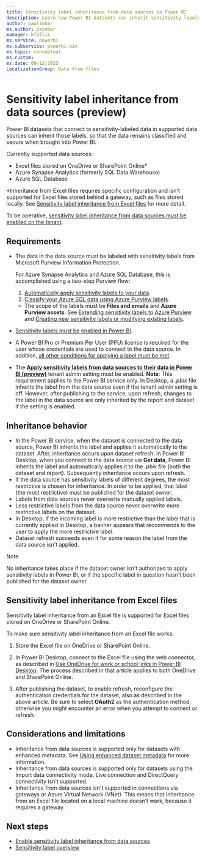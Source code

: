 ```yaml
---
title: Sensitivity label inheritance from data sources in Power BI
description: Learn how Power BI datasets can inherit sensitivity labels from data sources.
author: paulinbar
ms.author: painbar
manager: kfollis
ms.service: powerbi
ms.subservice: powerbi-eim
ms.topic: conceptual
ms.custom:
ms.date: 09/12/2023
LocalizationGroup: Data from files
---
```


# Sensitivity label inheritance from data sources (preview)

Power BI datasets that connect to sensitivity-labeled data in supported data sources can inherit those labels, so that the data remains classified and secure when brought into Power BI.

Currently supported data sources:
* Excel files stored on OneDrive or SharePoint Online*
* Azure Synapse Analytics (formerly SQL Data Warehouse)
* Azure SQL Database

*Inheritance from Excel files requires specific configuration and isn't supported for Excel files stored behind a gateway, such as files stored locally. See [Sensitivity label inheritance from Excel files](#sensitivity-label-inheritance-from-excel-files) for more detail.

To be operative, [sensitivity label inheritance from data sources must be enabled on the tenant](../admin/service-admin-portal-information-protection.md#apply-sensitivity-labels-from-data-sources-to-their-data-in-power-bi).

## Requirements
* The data in the data source must be labeled with sensitivity labels from Microsoft Purview Information Protection.

    For Azure Synapse Analytics and Azure SQL Database, this is accomplished using a two-step Purview flow:
    1. [Automatically apply sensitivity labels to your data](/azure/purview/create-sensitivity-label).
    1. [Classify your Azure SQL data using Azure Purview labels](/azure/sql-database/scripts/sql-database-import-purview-labels).
    * The scope of the labels must be **Files and emails** and **Azure Purview assets**. See [Extending sensitivity labels to Azure Purview](/azure/purview/create-sensitivity-label#extending-sensitivity-labels-to-azure-purview) and [Creating new sensitivity labels or modifying existing labels](/azure/purview/create-sensitivity-label#creating-new-sensitivity-labels-or-modifying-existing-labels).
* [Sensitivity labels must be enabled in Power BI](/power-bi/enterprise/service-security-enable-data-sensitivity-labels).
* A Power BI Pro or Premium Per User (PPU) license is required for the user whose credentials are used to connect to the data source. In addition, [all other conditions for applying a label must be met](/power-bi/enterprise/service-security-apply-data-sensitivity-labels#apply-sensitivity-labels-in-the-power-bi-service).
* The **[Apply sensitivity labels from data sources to their data in Power BI (preview)](../admin/service-admin-portal-information-protection.md#apply-sensitivity-labels-from-data-sources-to-their-data-in-power-bi-preview)** tenant admin setting must be enabled. **Note**: This requirement applies to the Power BI service only. In Desktop, a *.pbix* file inherits the label from the data source even if the tenant admin setting is off. However, after publishing to the service, upon refresh, changes to the label in the data source are only inherited by the report and dataset if the setting is enabled. 

## Inheritance behavior
* In the Power BI service, when the dataset is connected to the data source, Power BI inherits the label and applies it automatically to the dataset. After, inheritance occurs upon dataset refresh. In Power BI Desktop, when you connect to the data source via **Get data**, Power BI inherits the label and automatically applies it to the *.pbix* file (both the dataset and report). Subsequently inheritance occurs upon refresh. 
* If the data source has sensitivity labels of different degrees, the most restrictive is chosen for inheritance. In order to be applied, that label (the most restrictive) must be published for the dataset owner.
* Labels from data sources never overwrite manually applied labels.
* Less restrictive labels from the data source never overwrite more restrictive labels on the dataset.
* In Desktop, if the incoming label is more restrictive than the label that is currently applied in Desktop, a banner appears that recommends to the user to apply the more restrictive label.
* Dataset refresh succeeds even if for some reason the label from the data source isn't applied.

>[!NOTE]
> No inheritance takes place if the dataset owner isn't authorized to apply sensitivity labels in Power BI, or if the specific label in question hasn't been published for the dataset owner.

## Sensitivity label inheritance from Excel files

Sensitivity label inheritance from an Excel file is supported for Excel files stored on OneDrive or SharePoint Online.

To make sure sensitivity label inheritance from an Excel file works:

1. Store the Excel file on OneDrive or SharePoint Online.

1. In Power BI Desktop, connect to the Excel file using the web connector, as described in [Use OneDrive for work or school links in Power BI Desktop](/power-bi/connect-data/desktop-use-onedrive-business-links.md). The process described in that article applies to both OneDrive and SharePoint Online.

1. After publishing the dataset, to enable refresh, reconfigure the authentication credentials for the dataset, also as described in the above article. Be sure to select **OAuth2** as the authentication method, otherwise you might encounter an error when you attempt to connect or refresh.

## Considerations and limitations

* Inheritance from data sources is supported only for datasets with enhanced metadata. See [Using enhanced dataset metadata](/power-bi/connect-data/desktop-enhanced-dataset-metadata.md) for more information.
* Inheritance from data sources is supported only for datasets using the Import data connectivity mode. Live connection and DirectQuery connectivity isn't supported.
* Inheritance from data sources isn't supported in connections via gateways or Azure Virtual Network (VNet). This means that inheritance from an Excel file located on a local machine doesn't work, because it requires a gateway. 

## Next steps

* [Enable sensitivity label inheritance from data sources](../admin/service-admin-portal-information-protection.md#apply-sensitivity-labels-from-data-sources-to-their-data-in-power-bi)
* [Sensitivity label overview](/power-bi/enterprise/service-security-sensitivity-label-overview)